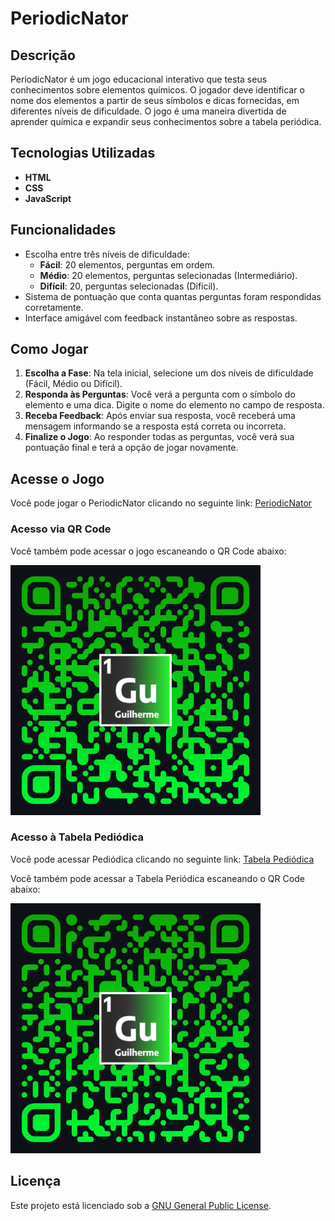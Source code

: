 # PeriodicNator

## Descrição

PeriodicNator é um jogo educacional interativo que testa seus conhecimentos sobre elementos químicos. O jogador deve identificar o nome dos elementos a partir de seus símbolos e dicas fornecidas, em diferentes níveis de dificuldade. O jogo é uma maneira divertida de aprender química e expandir seus conhecimentos sobre a tabela periódica.

## Tecnologias Utilizadas

- **HTML**
- **CSS**
- **JavaScript**

## Funcionalidades

- Escolha entre três níveis de dificuldade:
  - **Fácil**: 20 elementos, perguntas em ordem.
  - **Médio**: 20 elementos, perguntas selecionadas (Intermediário).
  - **Difícil**: 20, perguntas selecionadas (Difícil).
- Sistema de pontuação que conta quantas perguntas foram respondidas corretamente.
- Interface amigável com feedback instantâneo sobre as respostas.

## Como Jogar

1. **Escolha a Fase**: Na tela inicial, selecione um dos níveis de dificuldade (Fácil, Médio ou Difícil).
2. **Responda às Perguntas**: Você verá a pergunta com o símbolo do elemento e uma dica. Digite o nome do elemento no campo de resposta.
3. **Receba Feedback**: Após enviar sua resposta, você receberá uma mensagem informando se a resposta está correta ou incorreta.
4. **Finalize o Jogo**: Ao responder todas as perguntas, você verá sua pontuação final e terá a opção de jogar novamente.

## Acesse o Jogo

Você pode jogar o PeriodicNator clicando no seguinte link: [PeriodicNator](https://guilhermemorettodeitos.github.io/Jogo-TP/)

### Acesso via QR Code

Você também pode acessar o jogo escaneando o QR Code abaixo:

<img src="images/qrcode.png" alt="QR Code para acessar o jogo" width="400" height="400">

### Acesso à Tabela Pediódica

Você pode acessar Pediódica clicando no seguinte link: [Tabela Pediódica](https://guilhermemorettodeitos.github.io/Tabela-Periodica/)

Você também pode acessar a Tabela Periódica escaneando o QR Code abaixo:

<img src="images/qrcode1.png" alt="QR Code para acessar a Tabela Periódica" width="400" height="400">

## Licença

Este projeto está licenciado sob a [GNU General Public License](LICENSE).



